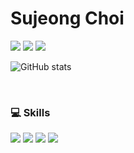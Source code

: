 # Sujeong Choi
    
<p>
  <a href="https://please-amend.tistory.com" target="_blank"><img src="https://img.shields.io/badge/Blog-DD0B78?style=flat&logoColor=white"/></a>
  <a href="mailto:babeeboo2000@gmail.com" target="_blank"><img src="https://img.shields.io/badge/Email-EA4335?style=flat&logo=Gmail&logoColor=white"/></a>
    <a href="https://codeforces.com/profile/babeeboo2000" target="_blank"><img src="https://img.shields.io/badge/Codeforces-1F8ACB?style=flat&logo=Codeforces&logoColor=white"/></a>
</p>

![GitHub stats](https://github-readme-stats.vercel.app/api?username=sujeong000&theme=vue&show_icons=true)

<br/>

### 💻 Skills
<p>
    <img src="https://img.shields.io/badge/Swift-F05138?style=flat&logo=Swift&logoColor=white"/>
    <img src="https://img.shields.io/badge/iOS-000000?style=flat&logo=iOS&logoColor=white"/>
    <img src="https://img.shields.io/badge/Dart-0175C2?style=flat&logo=Dart&logoColor=white"/>
    <img src="https://img.shields.io/badge/Flutter-0175C2?style=flat&logo=Flutter&logoColor=white"/>
</p>

<br/>
